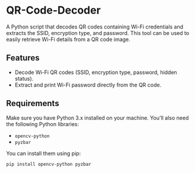 # QR-Code-Decoder

A Python script that decodes QR codes containing Wi-Fi credentials and extracts the SSID, encryption type, and password. This tool can be used to easily retrieve Wi-Fi details from a QR code image.

## Features
- Decode Wi-Fi QR codes (SSID, encryption type, password, hidden status).
- Extract and print Wi-Fi password directly from the QR code.

## Requirements

Make sure you have Python 3.x installed on your machine. You'll also need the following Python libraries:

- `opencv-python`
- `pyzbar`

You can install them using pip:

```bash
pip install opencv-python pyzbar
